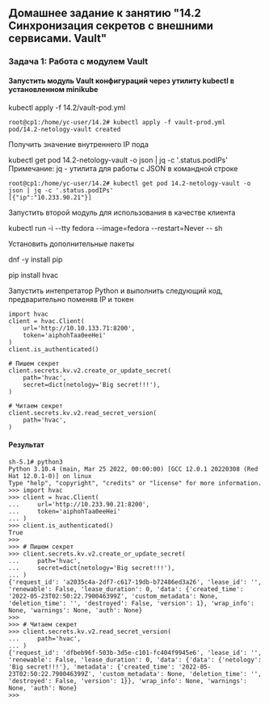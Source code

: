 ## Домашнее задание к занятию "14.2 Синхронизация секретов с внешними сервисами. Vault"

### Задача 1: Работа с модулем Vault

#### Запустить модуль Vault конфигураций через утилиту kubectl в установленном minikube

kubectl apply -f 14.2/vault-pod.yml

    root@cp1:/home/yc-user/14.2# kubectl apply -f vault-prod.yml
    pod/14.2-netology-vault created


Получить значение внутреннего IP пода

kubectl get pod 14.2-netology-vault -o json | jq -c '.status.podIPs'
Примечание: jq - утилита для работы с JSON в командной строке

    root@cp1:/home/yc-user/14.2# kubectl get pod 14.2-netology-vault -o json | jq -c '.status.podIPs'
    [{"ip":"10.233.90.21"}]

Запустить второй модуль для использования в качестве клиента

kubectl run -i --tty fedora --image=fedora --restart=Never -- sh

Установить дополнительные пакеты

dnf -y install pip

pip install hvac

Запустить интепретатор Python и выполнить следующий код, предварительно поменяв IP и токен

    import hvac
    client = hvac.Client(
        url='http://10.10.133.71:8200',
        token='aiphohTaa0eeHei'
    )
    client.is_authenticated()

    # Пишем секрет
    client.secrets.kv.v2.create_or_update_secret(
        path='hvac',
        secret=dict(netology='Big secret!!!'),
    )

    # Читаем секрет
    client.secrets.kv.v2.read_secret_version(
        path='hvac',
    )

#### Результат

    sh-5.1# python3
    Python 3.10.4 (main, Mar 25 2022, 00:00:00) [GCC 12.0.1 20220308 (Red Hat 12.0.1-0)] on linux
    Type "help", "copyright", "credits" or "license" for more information.
    >>> import hvac
    >>> client = hvac.Client(
    ...     url='http://10.233.90.21:8200',
    ...     token='aiphohTaa0eeHei'
    ... )
    >>> client.is_authenticated()
    True
    >>> 
    >>> # Пишем секрет
    >>> client.secrets.kv.v2.create_or_update_secret(
    ...     path='hvac',
    ...     secret=dict(netology='Big secret!!!'),
    ... )
    {'request_id': 'a2035c4a-2df7-c617-19db-b72486ed3a26', 'lease_id': '', 'renewable': False, 'lease_duration': 0, 'data': {'created_time': '2022-05-23T02:50:22.790046399Z', 'custom_metadata': None, 'deletion_time': '', 'destroyed': False, 'version': 1}, 'wrap_info': None, 'warnings': None, 'auth': None}
    >>> 
    >>> # Читаем секрет
    >>> client.secrets.kv.v2.read_secret_version(
    ...     path='hvac',
    ... )
    {'request_id': 'dfbeb96f-503b-3d5e-c101-fc404f9945e6', 'lease_id': '', 'renewable': False, 'lease_duration': 0, 'data': {'data': {'netology': 'Big secret!!!'}, 'metadata': {'created_time': '2022-05-23T02:50:22.790046399Z', 'custom_metadata': None, 'deletion_time': '', 'destroyed': False, 'version': 1}}, 'wrap_info': None, 'warnings': None, 'auth': None}
    >>> 
